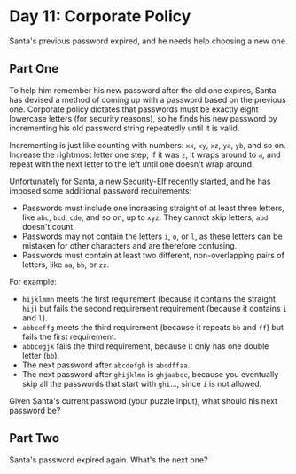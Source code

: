 # Day 11: Corporate Policy
Santa's previous password expired, and he needs help choosing a new one.

## Part One
To help him remember his new password after the old one expires, Santa has devised a method of coming up with a password based on the previous one. Corporate policy dictates that passwords must be exactly eight lowercase letters (for security reasons), so he finds his new password by incrementing his old password string repeatedly until it is valid.

Incrementing is just like counting with numbers: `xx`, `xy`, `xz`, `ya`, `yb`, and so on. Increase the rightmost letter one step; if it was `z`, it wraps around to `a`, and repeat with the next letter to the left until one doesn't wrap around.

Unfortunately for Santa, a new Security-Elf recently started, and he has imposed some additional password requirements:

* Passwords must include one increasing straight of at least three letters, like `abc`, `bcd`, `cde`, and so on, up to `xyz`. They cannot skip letters; `abd` doesn't count.
* Passwords may not contain the letters `i`, `o`, or `l`, as these letters can be mistaken for other characters and are therefore confusing.
* Passwords must contain at least two different, non-overlapping pairs of letters, like `aa`, `bb`, or `zz`.

For example:

* `hijklmmn` meets the first requirement (because it contains the straight `hij`) but fails the second requirement requirement (because it contains `i` and `l`).
* `abbceffg` meets the third requirement (because it repeats `bb` and `ff`) but fails the first requirement.
* `abbcegjk` fails the third requirement, because it only has one double letter (`bb`).
* The next password after `abcdefgh` is `abcdffaa`.
* The next password after `ghijklmn` is `ghjaabcc`, because you eventually skip all the passwords that start with `ghi`..., since `i` is not allowed.

Given Santa's current password (your puzzle input), what should his next password be?

## Part Two
Santa's password expired again. What's the next one?